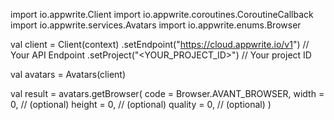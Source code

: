 import io.appwrite.Client
import io.appwrite.coroutines.CoroutineCallback
import io.appwrite.services.Avatars
import io.appwrite.enums.Browser

val client = Client(context)
    .setEndpoint("https://cloud.appwrite.io/v1") // Your API Endpoint
    .setProject("<YOUR_PROJECT_ID>") // Your project ID

val avatars = Avatars(client)

val result = avatars.getBrowser(
    code = Browser.AVANT_BROWSER,
    width = 0, // (optional)
    height = 0, // (optional)
    quality = 0, // (optional)
)